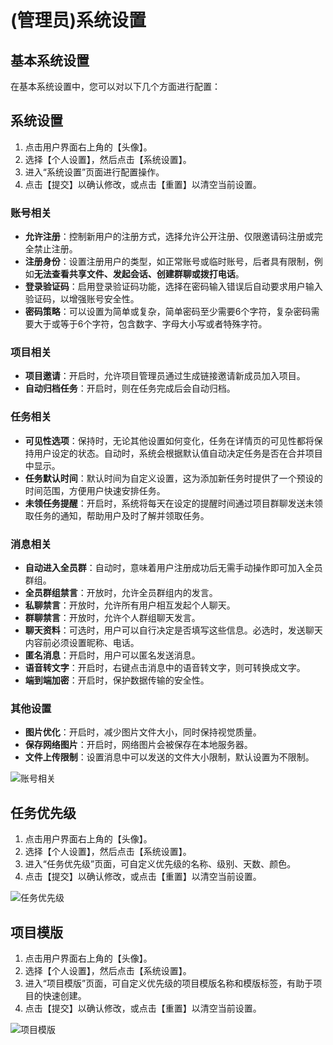 # (管理员)系统设置

## 基本系统设置

在基本系统设置中，您可以对以下几个方面进行配置：


## 系统设置
1. 点击用户界面右上角的【头像】。
2. 选择【个人设置】，然后点击【系统设置】。
3. 进入“系统设置”页面进行配置操作。
4. 点击【提交】以确认修改，或点击【重置】以清空当前设置。
### 账号相关

- **允许注册**：控制新用户的注册方式，选择允许公开注册、仅限邀请码注册或完全禁止注册。
- **注册身份**：设置注册用户的类型，如正常账号或临时账号，后者具有限制，例如**无法查看共享文件、发起会话、创建群聊或拨打电话**。
- **登录验证码**：启用登录验证码功能，选择在密码输入错误后自动要求用户输入验证码，以增强账号安全性。
- **密码策略**：可以设置为简单或复杂，简单密码至少需要6个字符，复杂密码需要大于或等于6个字符，包含数字、字母大小写或者特殊字符。

### 项目相关

- **项目邀请**：开启时，允许项目管理员通过生成链接邀请新成员加入项目。
- **自动归档任务**：开启时，则在任务完成后会自动归档。

### 任务相关

- **可见性选项**：保持时，无论其他设置如何变化，任务在详情页的可见性都将保持用户设定的状态。自动时，系统会根据默认值自动决定任务是否在合并项目中显示。
- **任务默认时间**：默认时间为自定义设置，这为添加新任务时提供了一个预设的时间范围，方便用户快速安排任务。
- **未领任务提醒**：开启时，系统将每天在设定的提醒时间通过项目群聊发送未领取任务的通知，帮助用户及时了解并领取任务。

### 消息相关

- **自动进入全员群**：自动时，意味着用户注册成功后无需手动操作即可加入全员群组。
- **全员群组禁言**：开放时，允许全员群组内的发言。
- **私聊禁言**：开放时，允许所有用户相互发起个人聊天。
- **群聊禁言**：开放时，允许个人群组聊天发言。
- **聊天资料**：可选时，用户可以自行决定是否填写这些信息。必选时，发送聊天内容前必须设置昵称、电话。
- **匿名消息**：开启时，用户可以匿名发送消息。
- **语音转文字**：开启时，右键点击消息中的语音转文字，则可转换成文字。
- **端到端加密**：开启时，保护数据传输的安全性。

### 其他设置

- **图片优化**：开启时，减少图片文件大小，同时保持视觉质量。
- **保存网络图片**：开启时，网络图片会被保存在本地服务器。
- **文件上传限制**：设置消息中可以发送的文件大小限制，默认设置为不限制。


![账号相关](/images/basic_system_1.png)

## 任务优先级

1. 点击用户界面右上角的【头像】。
2. 选择【个人设置】，然后点击【系统设置】。
3. 进入“任务优先级”页面，可自定义优先级的名称、级别、天数、颜色。
4. 点击【提交】以确认修改，或点击【重置】以清空当前设置。

![任务优先级](/images/basic_system_6.png)

## 项目模版

1. 点击用户界面右上角的【头像】。
2. 选择【个人设置】，然后点击【系统设置】。
3. 进入“项目模版”页面，可自定义优先级的项目模版名称和模版标签，有助于项目的快速创建。
4. 点击【提交】以确认修改，或点击【重置】以清空当前设置。

![项目模版](/images/basic_system_7.png)

